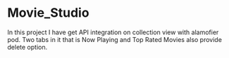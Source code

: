 # Movie_Studio
In this project I have get API integration on collection view with alamofier pod. Two tabs in it that is Now Playing and Top Rated Movies also provide delete option.
